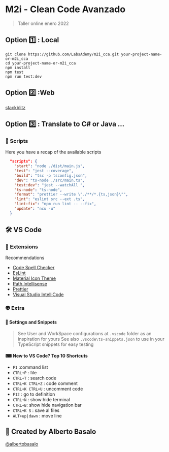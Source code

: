 # M2i - Clean Code Avanzado

> Taller online enero 2022

## Option 1️⃣ : Local

```terminal
git clone https://github.com/LabsAdemy/m2i_cca.git your-project-name-or-m2i_cca
cd your-project-name-or-m2i_cca
npm install
npm test
npm run test:dev
```

## Option 2️⃣ :Web

[stackblitz](https://stackblitz.com/github/LabsAdemy/m2i_cca)

## Option 3️⃣ : Translate to C# or Java ...

### 🤖 Scripts

Here you have a recap of the available scripts

```json
  "scripts": {
    "start": "node ./dist/main.js",
    "test": "jest --coverage",
    "build": "tsc -p tsconfig.json",
    "dev": "ts-node ./src/main.ts",
    "test:dev": "jest --watchAll ",
    "ts-node": "ts-node",
    "format": "prettier --write \"./**/*.{ts,json}\"",
    "lint": "eslint src --ext .ts",
    "lint:fix": "npm run lint -- --fix",
    "update": "ncu -u"
  }
```

## 🛠 VS Code

### 🧩 Extensions

Recommendations

- [Code Spell Checker](https://marketplace.visualstudio.com/items?itemName=streetsidesoftware.code-spell-checker)
- [EsLint](https://marketplace.visualstudio.com/items?itemName=dbaeumer.vscode-eslint)
- [Material Icon Theme](https://marketplace.visualstudio.com/items?itemName=PKief.material-icon-theme)
- [Path Intellisense](https://marketplace.visualstudio.com/items?itemName=christian-kohler.path-intellisense)
- [Prettier](https://github.com/prettier/prettier-vscode)
- [Visual Studio IntelliCode](https://marketplace.visualstudio.com/items?itemName=VisualStudioExptTeam.vscodeintellicode)

### 👽 Extra

#### 🔧 Settings and Snippets

> See User and WorkSpace configurations at `.vscode` folder as an inspiration for yours
> See also `.vscode\ts-snippets.json` to use in your TypeScript snippets for easy testing

#### ⌨ New to VS Code? Top 10 Shortcuts

- `F1` :command list
- `CTRL+P` : file
- `CTRL+T` : search code
- `CTRL+K CTRL+Z` : code comment
- `CTRL+K CTRL+U` : uncomment code
- `F12` : go to definition
- `CTRL+Ñ` : show hide terminal
- `CTRL+B`: show hide navigation bar
- `CTRL+K S` : save al files
- `ALT+up|dawn` : move line

## 👨 Created by Alberto Basalo

[@albertobasalo](https://twitter.com/albertobasalo)
